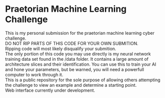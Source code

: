 # Praetorian Machine Learning Challenge
This is my personal submission for the praetorian machine learning cyber challenge. <br>
DO NOT RIP PARTS OF THIS CODE FOR YOUR OWN SUBMITION. <br>
Ripping code will most likely disqualify your submition.<br>
The only portion of this code you may use directly is my neural network training data set found in the /data folder. It contains a large amount of architecture slices and their identification. You can use this to train your AI and hone your parameters, but be warned, you will need a powerfull computer to work through it.<br>
This is a public repository for the sole purpose of allowing others attempting the challenge to view an example and determine a starting point.<br>
Web interface currently under development.<br>

